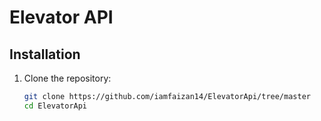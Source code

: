 # Elevator API

## Installation

1. Clone the repository:
   ```bash
   git clone https://github.com/iamfaizan14/ElevatorApi/tree/master
   cd ElevatorApi
